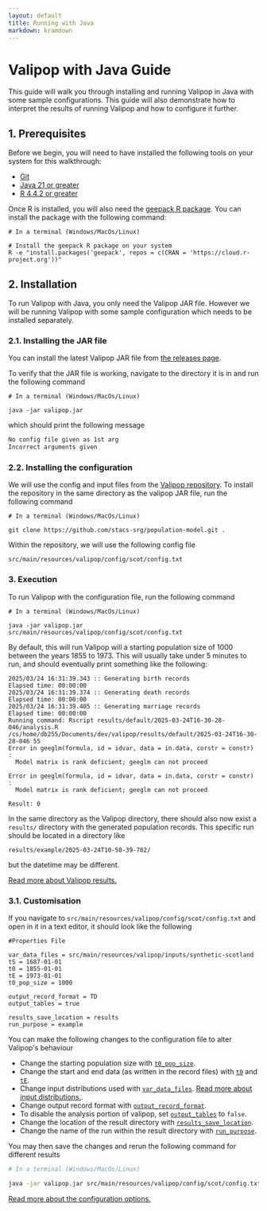 ```yaml
---
layout: default
title: Running with Java 
markdown: kramdown
---
```


# Valipop with Java Guide

This guide will walk you through installing and running Valipop in Java with some sample configurations. This guide will also demonstrate how to interpret the results of running Valipop and how to configure it further.

## 1. Prerequisites

Before we begin, you will need to have installed the following tools on your system for this walkthrough:

- [Git](https://git-scm.com/)
- [Java 21 or greater](https://www.oracle.com/uk/java/)
- [R 4.4.2 or greater](https://cran.r-project.org/)

Once R is installed, you will also need the [geepack R package](https://cran.r-project.org/web/packages/geepack/index.html). You can install the package with the following command:

```shell
# In a terminal (Windows/MacOs/Linux)

# Install the geepack R package on your system
R -e "install.packages('geepack', repos = c(CRAN = 'https://cloud.r-project.org'))"
```

## 2. Installation

To run Valipop with Java, you only need the Valipop JAR file. However we will be running Valipop with some sample configuration which needs to be installed separately.

### 2.1. Installing the JAR file

You can install the latest Valipop JAR file from [the releases page](https://github.com/Daniel5055/valipop/releases).

To verify that the JAR file is working, navigate to the directory it is in and run the following command

```shell
# In a terminal (Windows/MacOs/Linux)

java -jar valipop.jar
```

which should print the following message

```txt
No config file given as 1st arg
Incorrect arguments given
```

### 2.2. Installing the configuration

We will use the config and input files from the [Valipop repository](https://github.com/stacs-srg/population-model). To install the repository in the same directory as the valipop JAR file, run the following command

```shell
# In a terminal (Windows/MacOs/Linux)

git clone https://github.com/stacs-srg/population-model.git .
```

Within the repository, we will use the following config file

`src/main/resources/valipop/config/scot/config.txt`

### 3. Execution

To run Valipop with the configuration file, run the following command

```shell
# In a terminal (Windows/MacOs/Linux)

java -jar valipop.jar src/main/resources/valipop/config/scot/config.txt
```

By default, this will run Valipop will a starting population size of 1000 between the years 1855 to 1973. This will usually take under 5 minutes to run, and should eventually print something like the following:

```
2025/03/24 16:31:39.343 :: Generating birth records
Elapsed time: 00:00:00
2025/03/24 16:31:39.374 :: Generating death records
Elapsed time: 00:00:00
2025/03/24 16:31:39.405 :: Generating marriage records
Elapsed time: 00:00:00
Running command: Rscript results/default/2025-03-24T16-30-28-046/analysis.R /cs/home/db255/Documents/dev/valipop/results/default/2025-03-24T16-30-28-046 55
Error in geeglm(formula, id = idvar, data = in.data, corstr = constr) : 
  Model matrix is rank deficient; geeglm can not proceed

Error in geeglm(formula, id = idvar, data = in.data, corstr = constr) : 
  Model matrix is rank deficient; geeglm can not proceed

Result: 0
```

In the same directory as the Valipop directory, there should also now exist a `results/` directory with the generated population records. This specific run should be located in a directory like

```
results/example/2025-03-24T10-50-39-702/
```

but the datetime may be different.

[Read more about Valipop results.](../results.md)

### 3.1. Customisation

If you navigate to `src/main/resources/valipop/config/scot/config.txt` and open in it in a text editor, it should look like the following

```
#Properties File

var_data_files = src/main/resources/valipop/inputs/synthetic-scotland
tS = 1687-01-01
t0 = 1855-01-01
tE = 1973-01-01
t0_pop_size = 1000

output_record_format = TD
output_tables = true

results_save_location = results
run_purpose = example
```

You can make the following changes to the configuration file to alter Valipop's behaviour

- Change the starting population size with [`t0_pop_size`](../configuration/config-reference.md#t0_pop_size).
- Change the start and end data (as written in the record files) with [`t0`](../configuration/config-reference.md#t0) and [`tE`](../configuration/config-reference.md#tE).
- Change input distributions used with [`var_data_files`](../configuration/config-reference.md#var_data_files). [Read more about input distributions.](../configuration/input-reference.md).
- Change output record format with [`output_record_format`](../configuration/config-reference.md#output_record_format).
- To disable the analysis portion of valipop, set [`output_tables`](../configuration/config-reference.md#output_tables) to `false`.
- Change the location of the result directory with [`results_save_location`](../configuration/config-reference.md#results_save_location).
- Change the name of the run within the result directory with [`run_purpose`](../configuration/config-reference.md#run_purpose).

You may then save the changes and rerun the following command for different results

```sh
# In a terminal (Windows/MacOs/Linux)

java -jar valipop.jar src/main/resources/valipop/config/scot/config.txt
```

[Read more about the configuration options.](../configuration/config-reference.md)

